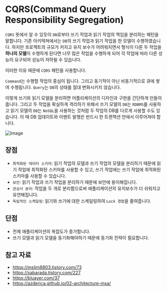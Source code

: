 # CQRS(Command Query Responsibility Segregation)
`CQRS` 뜻에서 알 수 있듯이 `DB`로부터 쓰기 작업과 읽기 작업의 책임을 분리하는 패턴을 말합니다.
기존 아키텍쳐에서는 `DB`의 쓰기 작업과 읽기 작업을 한 모델이 수행하였습니다. 하지만 프로젝트의 규모가 커지고 유지 보수가 어려워지면서 형식이 다른 두 작업을 **하나의 모델**이 수행하게 된다면 너무 많은 작업을 수행하게 되어 각 작업에 따라 다른 성능이 요구되어 성능이 저하될 수 있습니다.

이러한 이유 때문에 `CQRS` 패턴을 사용합니다.

`Command`는 수행할 작업의 중심이 됩니다. 그리고 동기적이 아닌 비동기적으로 큐에 쌓여 수행됩니다.
`Query`는 `DB`의 상태를 절대 변화시키지 않습니다.

이렇게 쓰기와 읽기 모델을 분리하면 어플리케이션의 디자인과 구현을 간단하게 만들어줍니다.
그리고 두 작업을 확실하게 격리하기 위해서 쓰기 모델의 `DB`는 `RDBMS`를 사용하고 읽기 모델의 `DB`는 `NoSQL`을 사용하는 것처럼 두 작업의 DB를 다르게 사용할 수도 있습니다. 이 때 DB 업데이트와 이벤트 발행은 반드시 한 트랜잭션 안에서 이루어져야 합니다.

![Image](https://github.com/user-attachments/assets/ec6ed538-ea7a-414b-95d0-c14f51b934aa)

## 장점
- `최적화된 데이터 스키마`: 읽기 작업의 모델과 쓰기 작업의 모델을 분리하기 때문에 읽기 작업에 최적화된 스키마를 사용할 수 있고, 쓰기 작업에는 쓰기 작업에 최적화된 스키마를 사용할 수 있습니다.
- `보안`: 읽기 작업과 쓰기 작업을 분리하기 때문에 보안에 용이해집니다.
- `관심사 분리`: 작업을 두 개로 분리함으로써 애플리케이션의 유지보수가 더 쉬워지고 유연해집니다.
- `독립적인 스케일링`: 읽기와 쓰기에 대한 스케일링하여 `Lock 경합`을 줄여줍니다.
## 단점
- 전체 애플리케이션의 복잡도가 증가합니다.
- 쓰기 모델과 읽기 모델을 동기화해야하기 때문에 동기화 전략이 필요합니다.
## 참고 자료
- https://mslim8803.tistory.com/73
- https://sabarada.tistory.com/227
- https://bluayer.com/37
- https://azderica.github.io/02-architecture-msa/